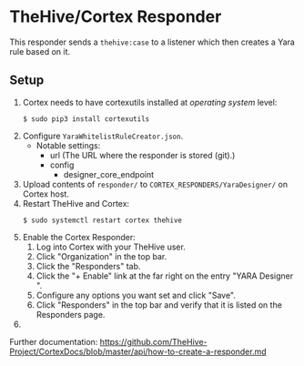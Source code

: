 # TheHive/Cortex Responder

This responder sends a `thehive:case` to a listener which then creates
a Yara rule based on it.

## Setup

1. Cortex needs to have cortexutils installed at _operating system_ level:
    ```
    $ sudo pip3 install cortexutils
    ```
2. Configure `YaraWhitelistRuleCreator.json`.
    - Notable settings:
        - url (The URL where the responder is stored (git).)
        - config
            - designer_core_endpoint
3. Upload contents of `responder/` to `CORTEX_RESPONDERS/YaraDesigner/` on Cortex host.
4. Restart TheHive and Cortex:
    ```
    $ sudo systemctl restart cortex thehive
    ```
5. Enable the Cortex Responder:
    1. Log into Cortex with your TheHive user.
    2. Click "Organization" in the top bar.
    3. Click the "Responders" tab.
    4. Click the "+ Enable" link at the far right on the entry "YARA Designer <some version>".
    5. Configure any options you want set and click "Save".
    6. Click "Responders" in the top bar and verify that it is listed on the Responders page.
6. 


Further documentation: https://github.com/TheHive-Project/CortexDocs/blob/master/api/how-to-create-a-responder.md
